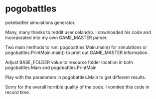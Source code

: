 # pogobattles
pokebattler simulations generator. 

Many, many thanks to reddit user celandro. I downloaded his code and incorporated into my own GAME_MASTER parser.

Two main methods to run: pogobattles.Main.main() for simulations or pogobattles.PrintMain.main() to print out GAME_MASTER information.

Adjust BASE_FOLDER value to resource folder location in both pogobattles.Main and pogobattles.PrintMain

Play with the parameters in pogobattles.Main to get different results.

Sorry for the overall horrible quality of the code. I vomited this code in record time.

